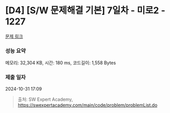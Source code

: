 # [D4] [S/W 문제해결 기본] 7일차 - 미로2 - 1227 

[문제 링크](https://swexpertacademy.com/main/code/problem/problemDetail.do?contestProbId=AV14wL9KAGkCFAYD) 

### 성능 요약

메모리: 32,304 KB, 시간: 180 ms, 코드길이: 1,558 Bytes

### 제출 일자

2024-10-31 17:09



> 출처: SW Expert Academy, https://swexpertacademy.com/main/code/problem/problemList.do